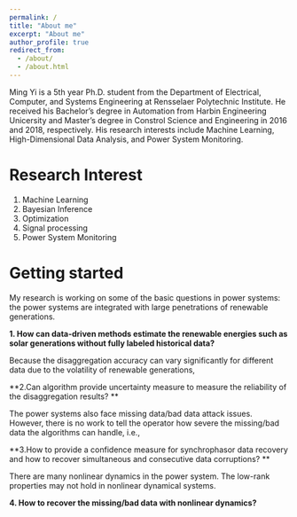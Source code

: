 ```yaml
---
permalink: /
title: "About me"
excerpt: "About me"
author_profile: true
redirect_from: 
  - /about/
  - /about.html
---
```


Ming Yi is a 5th year Ph.D. student from the Department of Electrical, Computer, and Systems Engineering at Rensselaer Polytechnic Institute. He received his Bachelor’s degree in Automation from Harbin Engineering Unicersity and Master’s degree in Constrol Science and Engineering in 2016 and 2018, respectively. His research interests include Machine Learning, High-Dimensional Data Analysis, and Power System Monitoring.

Research Interest
======
1. Machine Learning
2. Bayesian Inference
3. Optimization
4. Signal processing
5. Power System Monitoring


Getting started
======
My research is working on some of the basic questions in power systems: the power systems are integrated with large penetrations of renewable generations. 

**1. How can data-driven methods estimate the renewable energies such as solar generations without fully labeled historical data?**

Because the disaggregation accuracy can vary significantly for different data due to the volatility of renewable generations, 

**2.Can algorithm provide uncertainty measure to measure the reliability of the disaggregation results? **

The power systems also face missing data/bad data attack issues. However, there is no work to tell the operator how severe the missing/bad data the algorithms can handle, i.e.,  

**3.How to provide a confidence measure for synchrophasor data recovery and how to recover simultaneous and consecutive data corruptions? **

There are many nonlinear dynamics in the power system. The low-rank properties may not hold in nonlinear dynamical systems. 

**4. How to recover the missing/bad data with nonlinear dynamics?**



